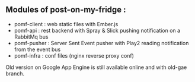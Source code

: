 ## Modules of post-on-my-fridge :

* pomf-client : web static files with Ember.js
* pomf-api : rest backend with Spray & Slick pushing notification on a RabbitMq bus
* pomf-pusher : Server Sent Event pusher with Play2 reading notification from the event bus
* pomf-infra : conf files (nginx reverse proxy conf)

Old version on Google App Engine is still available online and with old-gae branch.
 